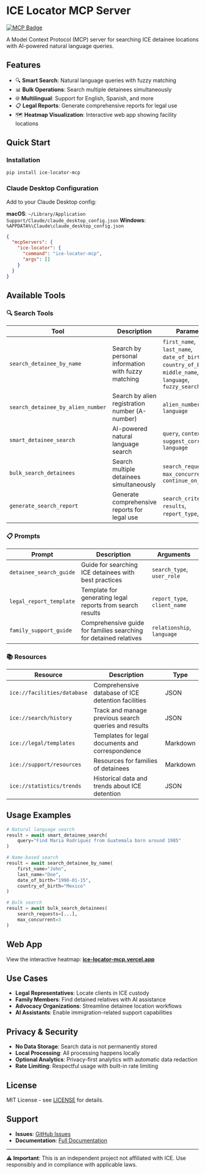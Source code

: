 # ICE Locator MCP Server

[![MCP Badge](https://lobehub.com/badge/mcp/trose-ice-locator-mcp)](https://lobehub.com/mcp/trose-ice-locator-mcp)

A Model Context Protocol (MCP) server for searching ICE detainee locations with AI-powered natural language queries.

## Features

- 🔍 **Smart Search**: Natural language queries with fuzzy matching
- 📊 **Bulk Operations**: Search multiple detainees simultaneously  
- 🌐 **Multilingual**: Support for English, Spanish, and more
- 📋 **Legal Reports**: Generate comprehensive reports for legal use
- 🗺️ **Heatmap Visualization**: Interactive web app showing facility locations

## Quick Start

### Installation

```bash
pip install ice-locator-mcp
```

### Claude Desktop Configuration

Add to your Claude Desktop config:

**macOS**: `~/Library/Application Support/Claude/claude_desktop_config.json`
**Windows**: `%APPDATA%\Claude\claude_desktop_config.json`

```json
{
  "mcpServers": {
    "ice-locator": {
      "command": "ice-locator-mcp",
      "args": []
    }
  }
}
```

## Available Tools

### 🔍 Search Tools

| Tool | Description | Parameters |
|------|-------------|------------|
| `search_detainee_by_name` | Search by personal information with fuzzy matching | `first_name`, `last_name`, `date_of_birth`, `country_of_birth`, `middle_name`, `language`, `fuzzy_search` |
| `search_detainee_by_alien_number` | Search by alien registration number (A-number) | `alien_number`, `language` |
| `smart_detainee_search` | AI-powered natural language search | `query`, `context`, `suggest_corrections`, `language` |
| `bulk_search_detainees` | Search multiple detainees simultaneously | `search_requests`, `max_concurrent`, `continue_on_error` |
| `generate_search_report` | Generate comprehensive reports for legal use | `search_criteria`, `results`, `report_type`, `format` |

### 📋 Prompts

| Prompt | Description | Arguments |
|--------|-------------|-----------|
| `detainee_search_guide` | Guide for searching ICE detainees with best practices | `search_type`, `user_role` |
| `legal_report_template` | Template for generating legal reports from search results | `report_type`, `client_name` |
| `family_support_guide` | Comprehensive guide for families searching for detained relatives | `relationship`, `language` |

### 📚 Resources

| Resource | Description | Type |
|----------|-------------|------|
| `ice://facilities/database` | Comprehensive database of ICE detention facilities | JSON |
| `ice://search/history` | Track and manage previous search queries and results | JSON |
| `ice://legal/templates` | Templates for legal documents and correspondence | Markdown |
| `ice://support/resources` | Resources for families of detainees | Markdown |
| `ice://statistics/trends` | Historical data and trends about ICE detention | JSON |

## Usage Examples

```python
# Natural language search
result = await smart_detainee_search(
    query="Find Maria Rodriguez from Guatemala born around 1985"
)

# Name-based search
result = await search_detainee_by_name(
    first_name="John",
    last_name="Doe", 
    date_of_birth="1990-01-15",
    country_of_birth="Mexico"
)

# Bulk search
result = await bulk_search_detainees(
    search_requests=[...],
    max_concurrent=3
)
```

## Web App

View the interactive heatmap: **[ice-locator-mcp.vercel.app](https://ice-locator-mcp.vercel.app/)**

## Use Cases

- **Legal Representatives**: Locate clients in ICE custody
- **Family Members**: Find detained relatives with AI assistance
- **Advocacy Organizations**: Streamline detainee location workflows
- **AI Assistants**: Enable immigration-related support capabilities

## Privacy & Security

- **No Data Storage**: Search data is not permanently stored
- **Local Processing**: All processing happens locally
- **Optional Analytics**: Privacy-first analytics with automatic data redaction
- **Rate Limiting**: Respectful usage with built-in rate limiting

## License

MIT License - see [LICENSE](LICENSE) for details.

## Support

- **Issues**: [GitHub Issues](https://github.com/trose/ice-locator-mcp/issues)
- **Documentation**: [Full Documentation](https://trose.github.io/ice-locator-mcp)

---

**⚠️ Important**: This is an independent project not affiliated with ICE. Use responsibly and in compliance with applicable laws.